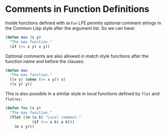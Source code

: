 # Comments in Function Definitions

Inside functions defined with ``defun`` LFE permits optional comment
strings in the Common Lisp style after the argument list. So we can
have:

```cl
(defun max (x y)
  "The max function."
  (if (>= x y) x y))
```

Optional comments are also allowed in match style functions after the
function name and before the clauses:

```cl
(defun max
  "The max function."
  ((x y) (when (>= x y)) x)
  ((x y) y))
```

This is also possible in a similar style in local functions defined by
``flet`` and ``fletrec``:

```cl
(defun foo (x y)
  "The max function."
  (flet ((m (a b) "Local comment."
            (if (>= a b) a b)))
    (m x y)))
```
